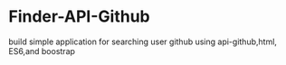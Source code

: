 # Finder-API-Github
build simple application for searching user github using api-github,html, ES6,and boostrap
